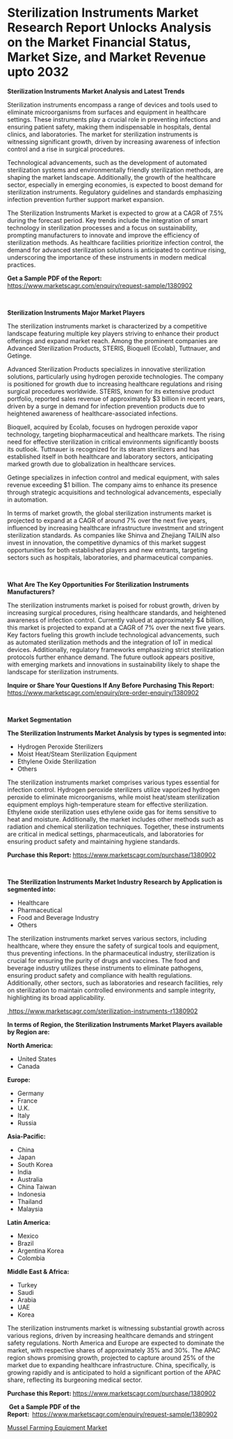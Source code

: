 <p><h1>Sterilization Instruments Market Research Report Unlocks Analysis on the Market Financial Status, Market Size, and Market Revenue upto 2032</h1></p><p><strong>Sterilization Instruments Market Analysis and Latest Trends</strong></p>
<p><p>Sterilization instruments encompass a range of devices and tools used to eliminate microorganisms from surfaces and equipment in healthcare settings. These instruments play a crucial role in preventing infections and ensuring patient safety, making them indispensable in hospitals, dental clinics, and laboratories. The market for sterilization instruments is witnessing significant growth, driven by increasing awareness of infection control and a rise in surgical procedures.</p><p>Technological advancements, such as the development of automated sterilization systems and environmentally friendly sterilization methods, are shaping the market landscape. Additionally, the growth of the healthcare sector, especially in emerging economies, is expected to boost demand for sterilization instruments. Regulatory guidelines and standards emphasizing infection prevention further support market expansion.</p><p>The Sterilization Instruments Market is expected to grow at a CAGR of 7.5% during the forecast period. Key trends include the integration of smart technology in sterilization processes and a focus on sustainability, prompting manufacturers to innovate and improve the efficiency of sterilization methods. As healthcare facilities prioritize infection control, the demand for advanced sterilization solutions is anticipated to continue rising, underscoring the importance of these instruments in modern medical practices.</p></p>
<p><strong>Get a Sample PDF of the Report:&nbsp;</strong> <a href="https://www.marketscagr.com/enquiry/request-sample/1380902?utm_campaign=3578&utm_medium=2&utm_source=Github&utm_content=ia&utm_term=11042025&utm_id=sterilization-instruments">https://www.marketscagr.com/enquiry/request-sample/1380902</a></p>
<p>&nbsp;</p>
<p><strong>Sterilization Instruments Major Market Players</strong></p>
<p><p>The sterilization instruments market is characterized by a competitive landscape featuring multiple key players striving to enhance their product offerings and expand market reach. Among the prominent companies are Advanced Sterilization Products, STERIS, Bioquell (Ecolab), Tuttnauer, and Getinge. </p><p>Advanced Sterilization Products specializes in innovative sterilization solutions, particularly using hydrogen peroxide technologies. The company is positioned for growth due to increasing healthcare regulations and rising surgical procedures worldwide. STERIS, known for its extensive product portfolio, reported sales revenue of approximately $3 billion in recent years, driven by a surge in demand for infection prevention products due to heightened awareness of healthcare-associated infections.</p><p>Bioquell, acquired by Ecolab, focuses on hydrogen peroxide vapor technology, targeting biopharmaceutical and healthcare markets. The rising need for effective sterilization in critical environments significantly boosts its outlook. Tuttnauer is recognized for its steam sterilizers and has established itself in both healthcare and laboratory sectors, anticipating marked growth due to globalization in healthcare services.</p><p>Getinge specializes in infection control and medical equipment, with sales revenue exceeding $1 billion. The company aims to enhance its presence through strategic acquisitions and technological advancements, especially in automation.</p><p>In terms of market growth, the global sterilization instruments market is projected to expand at a CAGR of around 7% over the next five years, influenced by increasing healthcare infrastructure investment and stringent sterilization standards. As companies like Shinva and Zhejiang TAILIN also invest in innovation, the competitive dynamics of this market suggest opportunities for both established players and new entrants, targeting sectors such as hospitals, laboratories, and pharmaceutical companies.</p></p>
<p>&nbsp;</p>
<p><strong>What Are The Key Opportunities For Sterilization Instruments Manufacturers?</strong></p>
<p><p>The sterilization instruments market is poised for robust growth, driven by increasing surgical procedures, rising healthcare standards, and heightened awareness of infection control. Currently valued at approximately $4 billion, this market is projected to expand at a CAGR of 7% over the next five years. Key factors fueling this growth include technological advancements, such as automated sterilization methods and the integration of IoT in medical devices. Additionally, regulatory frameworks emphasizing strict sterilization protocols further enhance demand. The future outlook appears positive, with emerging markets and innovations in sustainability likely to shape the landscape for sterilization instruments.</p></p>
<p><strong>Inquire or Share Your Questions If Any Before Purchasing This Report:</strong> <a href="https://www.marketscagr.com/enquiry/pre-order-enquiry/1380902?utm_campaign=3578&utm_medium=2&utm_source=Github&utm_content=ia&utm_term=11042025&utm_id=sterilization-instruments">https://www.marketscagr.com/enquiry/pre-order-enquiry/1380902</a></p>
<p>&nbsp;</p>
<p><strong>Market Segmentation</strong></p>
<p><strong>The Sterilization Instruments Market Analysis by types is segmented into:</strong></p>
<p><ul><li>Hydrogen Peroxide Sterilizers</li><li>Moist Heat/Steam Sterilization Equipment</li><li>Ethylene Oxide Sterilization</li><li>Others</li></ul></p>
<p><p>The sterilization instruments market comprises various types essential for infection control. Hydrogen peroxide sterilizers utilize vaporized hydrogen peroxide to eliminate microorganisms, while moist heat/steam sterilization equipment employs high-temperature steam for effective sterilization. Ethylene oxide sterilization uses ethylene oxide gas for items sensitive to heat and moisture. Additionally, the market includes other methods such as radiation and chemical sterilization techniques. Together, these instruments are critical in medical settings, pharmaceuticals, and laboratories for ensuring product safety and maintaining hygiene standards.</p></p>
<p><strong>Purchase this Report:&nbsp;</strong><a href="https://www.marketscagr.com/purchase/1380902?utm_campaign=3578&utm_medium=2&utm_source=Github&utm_content=ia&utm_term=11042025&utm_id=sterilization-instruments">https://www.marketscagr.com/purchase/1380902</a></p>
<p>&nbsp;</p>
<p><strong>The Sterilization Instruments Market Industry Research by Application is segmented into:</strong></p>
<p><ul><li>Healthcare</li><li>Pharmaceutical</li><li>Food and Beverage Industry</li><li>Others</li></ul></p>
<p><p>The sterilization instruments market serves various sectors, including healthcare, where they ensure the safety of surgical tools and equipment, thus preventing infections. In the pharmaceutical industry, sterilization is crucial for ensuring the purity of drugs and vaccines. The food and beverage industry utilizes these instruments to eliminate pathogens, ensuring product safety and compliance with health regulations. Additionally, other sectors, such as laboratories and research facilities, rely on sterilization to maintain controlled environments and sample integrity, highlighting its broad applicability.</p></p>
<p><a href="https://www.marketscagr.com/sterilization-instruments-r1380902?utm_campaign=3578&utm_medium=2&utm_source=Github&utm_content=ia&utm_term=11042025&utm_id=sterilization-instruments">&nbsp;https://www.marketscagr.com/sterilization-instruments-r1380902</a></p>
<p><strong>In terms of Region, the Sterilization Instruments Market Players available by Region are:</strong></p>
<p>
    <p> <strong> North America: </strong>
        <ul>
            <li>United States</li>
            <li>Canada</li>
        </ul>
        </p> 
    <p> <strong> Europe: </strong>
        <ul>
            <li>Germany</li>
            <li>France</li>
            <li>U.K.</li>
            <li>Italy</li>
            <li>Russia</li>
        </ul>
        </p> 
    <p> <strong> Asia-Pacific: </strong>
        <ul>
            <li>China</li>
            <li>Japan</li>
            <li>South Korea</li>
            <li>India</li>
            <li>Australia</li>
            <li>China Taiwan</li>
            <li>Indonesia</li>
            <li>Thailand</li>
            <li>Malaysia</li>
        </ul>
        </p> 
    <p> <strong> Latin America: </strong>
        <ul>
            <li>Mexico</li>
            <li>Brazil</li>
            <li>Argentina Korea</li>
            <li>Colombia</li>
        </ul>
        </p> 
    <p> <strong> Middle East & Africa: </strong>
        <ul>
            <li>Turkey</li>
            <li>Saudi</li>
            <li>Arabia</li>
            <li>UAE</li>
            <li>Korea</li>
        </ul>
    </p>
    </p>
<p><p>The sterilization instruments market is witnessing substantial growth across various regions, driven by increasing healthcare demands and stringent safety regulations. North America and Europe are expected to dominate the market, with respective shares of approximately 35% and 30%. The APAC region shows promising growth, projected to capture around 25% of the market due to expanding healthcare infrastructure. China, specifically, is growing rapidly and is anticipated to hold a significant portion of the APAC share, reflecting its burgeoning medical sector.</p></p>
<p><strong>Purchase this Report: </strong><a href="https://www.marketscagr.com/purchase/1380902?utm_campaign=3578&utm_medium=2&utm_source=Github&utm_content=ia&utm_term=11042025&utm_id=sterilization-instruments">https://www.marketscagr.com/purchase/1380902</a></p>
<p>&nbsp;<strong>Get a Sample PDF of the Report:&nbsp;&nbsp;</strong><a href="https://www.marketscagr.com/enquiry/request-sample/1380902?utm_campaign=3578&utm_medium=2&utm_source=Github&utm_content=ia&utm_term=11042025&utm_id=sterilization-instruments">https://www.marketscagr.com/enquiry/request-sample/1380902</a></p>
<p><strong></strong></p>
<p><p><a href="https://github.com/bauzolesco/Market-Research-Report-List-1/blob/main/mussel-farming-equipment-market.md?utm_campaign=3578&utm_medium=2&utm_source=Github&utm_content=ia&utm_term=11042025&utm_id=sterilization-instruments">Mussel Farming Equipment Market</a></p></p>